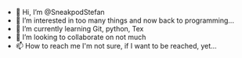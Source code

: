 - 👋 Hi, I’m @SneakpodStefan
- 👀 I’m interested in too many things and now back to programming...
- 🌱 I’m currently learning Git, python, Tex
- 💞️ I’m looking to collaborate on not much
- 📫 How to reach me I'm not sure, if I want to be reached, yet... 

<!---
SneakpodStefan/SneakpodStefan is a ✨ special ✨ repository because its `README.md` (this file) appears on your GitHub profile.
You can click the Preview link to take a look at your changes.
--->
